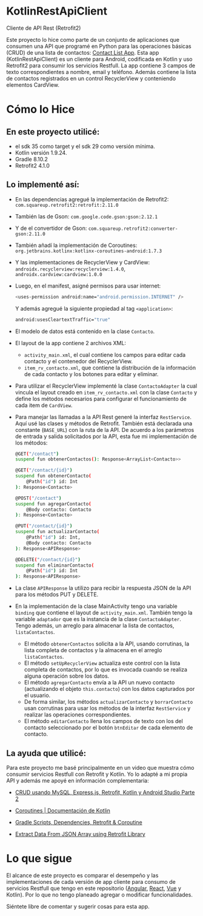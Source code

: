 # KotlinRestApiClient
Cliente de API Rest (Retrofit2)

Este proyecto lo hice como parte de un conjunto de aplicaciones que consumen una API que programé en Python para las operaciones básicas (CRUD) de una lista de contactos: [Contact List App](https://github.com/EmptyShop/FlaskSqlAlchemyApp).
Esta app (KotlinRestApiClient) es un cliente para Android, codificada en Kotlin y uso Retrofit2 para consumir los servicios Restfull.
La app contiene 3 campos de texto correspondientes a nombre, email y teléfono. Además contiene la lista de contactos registrados en un control
RecyclerView y conteniendo elementos CardView.

# Cómo lo Hice

## En este proyecto utilicé:
  - el sdk 35 como target y el sdk 29 como versión mínima.
  - Kotlin versión 1.9.24.
  - Gradle 8.10.2
  - Retrofit2 4.1.0

## Lo implementé así:
  - En las dependencias agregué la implementación de Retrofit2: `com.squareup.retrofit2:retrofit:2.11.0`
  - También las de Gson: `com.google.code.gson:gson:2.12.1`
  - Y de el convertidor de Gson: `com.squareup.retrofit2:converter-gson:2.11.0`
  - También añadí la implementación de Coroutines: `org.jetbrains.kotlinx:kotlinx-coroutines-android:1.7.3`
  - Y las implementaciones de RecyclerView y CardView: `androidx.recyclerview:recyclerview:1.4.0`, `androidx.cardview:cardview:1.0.0`
  - Luego, en el manifest, asigné permisos para usar internet:
  
    ```sh
    <uses-permission android:name="android.permission.INTERNET" />
    ```
    Y además agregué la siguiente propiedad al tag `<application>`:

    ```sh
    android:usesCleartextTraffic="true"
    ```

  - El modelo de datos está contenido en la clase `Contacto`.
  
  - El layout de la app contiene 2 archivos XML:
    * `activity_main.xml`, el cual contiene los campos para editar cada contacto y el contenedor del RecyclerView.
    * `item_rv_contacto.xml`, que contiene la distribución de la información de cada contacto y los botones para editar y eliminar.
  - Para utilizar el RecyclerView implementé la clase `ContactoAdapter` la cual vincula el layout creado en `item_rv_contacto.xml` con la clase `Contacto` y define los métodos necesarios para configurar el funcionamiento de cada item de `CardView`.

  - Para manejar las llamadas a la API Rest generé la interfaz `RestService`. Aquí usé las clases y métodos de Retrofit. También está declarada una constante (`BASE_URL`) con la ruta de la API. De acuerdo a los parámetros de entrada y salida solicitados por la API, esta fue mi implementación de los métodos:
    
    ```sh
    @GET("/contact")
    suspend fun obtenerContactos(): Response<ArrayList<Contacto>>

    @GET("/contact/{id}")
    suspend fun obtenerContacto(
        @Path("id") id: Int
    ): Response<Contacto>

    @POST("/contact")
    suspend fun agregarContacto(
        @Body contacto: Contacto
    ): Response<Contacto>

    @PUT("/contact/{id}")
    suspend fun actualizarContacto(
        @Path("id") id: Int,
        @Body contacto: Contacto
    ): Response<APIResponse>

    @DELETE("/contact/{id}")
    suspend fun eliminarContacto(
        @Path("id") id: Int
    ): Response<APIResponse>
    ```
  - La clase `APIResponse` la utilizo para recibir la respuesta JSON de la API para los métodos PUT y DELETE.
  
  - En la implementación de la clase MainActivity tengo una variable `binding` que contiene el layout de `activity_main.xml`. También tengo la variable `adaptador` que es la instancia de la clase `ContactoAdapter`. Tengo además, un arreglo para almacenar la lista de contactos, `listaContactos`. 

    * El método `obtenerContactos` solicita a la API, usando corrutinas, la lista completa de contactos y la almacena en el arreglo `listaContactos`.
    * El método `setUpRecyclerView` actualiza este control con la lista completa de contactos, por lo que es invocada cuando se realiza alguna operación sobre los datos.
    * El método `agregarContacto` envía a la API un nuevo contacto (actualizando el objeto `this.contacto`) con los datos capturados por el usuario.
    * De forma similar, los métodos `actualizarContacto` y `borrarContacto` usan corrutinas para usar los métodos de la interfaz `RestService` y realizar las operaciones correspondientes.
    * El método `editarContacto` llena los campos de texto con los del contacto seleccionado por el botón `btnEditar` de cada elemento de contacto.
    
## La ayuda que utilicé:
Para este proyecto me basé principalmente en un video que muestra cómo consumir servicios Restfull con Retrofit y Kotlin. Yo lo adapté a mi propia API y además me apoyé en información complementaria:

  * [CRUD usando MySQL, Express.js, Retrofit, Kotlin y Android Studio Parte 2](https://www.youtube.com/watch?v=lUN0Ge6atz4)
  
  * [Coroutines | Documentación de Kotlin](https://kotlinlang.org/docs/coroutines-overview.html#documentation)

  * [Gradle Scripts, Dependencies, Retrofit & Coroutine](https://medium.com/@sruthicsankar/gradle-scripts-dependencies-retrofit-coroutine-in-android-development-7221d0af234a)
  * [Extract Data From JSON Array using Retrofit Library](https://www.geeksforgeeks.org/android-extract-data-from-json-array-using-retrofit-library-with-kotlin/)

# Lo que sigue
El alcance de este proyecto es comparar el desempeño y las implementaciones de cada versión de app cliente para consumo de servicios Restfull que tengo en este repositorio ([Angular](https://github.com/EmptyShop/AngularRestApiClient), [React](https://github.com/EmptyShop/ReactRestApiClient), [Vue](https://github.com/EmptyShop/VueRestApiClient) y Kotlin). Por lo que no tengo planeado agregar o modificar funcionalidades.

Siéntete libre de comentar y sugerir cosas para esta app.
